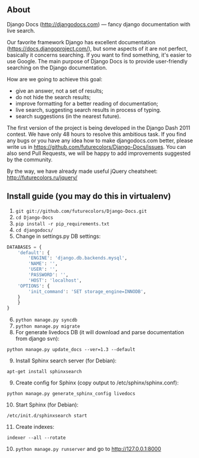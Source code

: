## About

Django Docs (http://djangodocs.com) — fancy django documentation with live search.

Our favorite framework Django has excellent documentation (https://docs.djangoproject.com/),
but some aspects of it are not perfect, basically it concerns searching. If you want to find something,
it's easier to use Google. The main purpose of Django Docs is to provide user-friendly searching
on the Django documentation.

How are we going to achieve this goal:

* give an answer, not a set of results;
* do not hide the search results;
* improve formatting for a better reading of documentation;
* live search, suggesting search results in process of typing.
* search suggestions (in the nearest future).

The first version of the project is being developed in the Django Dash 2011 contest. We have only 48 hours
to resolve this ambitious task. If you find any bugs or you have any idea how to make djangodocs.com better,
please write us in https://github.com/futurecolors/Django-Docs/issues. You can also send Pull Requests,
we will be happy to add improvements suggested by the community.

By the way, we have already made useful jQuery cheatsheet: http://futurecolors.ru/jquery/

## Install guide (you may do this in virtualenv)

1. ```git git://github.com/futurecolors/Django-Docs.git```
2. ```cd Django-Docs```
3. ```pip install -r pip_requirements.txt```
4. ```cd djangodocs/```
5. Change in settings.py DB settings:
``` python
DATABASES = {
    'default': {
        'ENGINE': 'django.db.backends.mysql',
        'NAME': '',
        'USER': '',
        'PASSWORD': '',
        'HOST': 'localhost',
	'OPTIONS': {
   		'init_command': 'SET storage_engine=INNODB',
	}
    }
}
```
6. ```python manage.py syncdb```
7. ```python manage.py migrate```
8. For generate livedocs DB (it will download and parse documentation from django svn):
```
python manage.py update_docs --ver=1.3 --default
```
9. Install Sphinx search server (for Debian):
```
apt-get install sphinxsearch
```
9. Create config for Sphinx (copy output to /etc/sphinx/sphinx.conf):
```
python manage.py generate_sphinx_config livedocs
```
10. Start Sphinx (for Debian):
```
/etc/init.d/sphinxsearch start
```
11. Create indexes:
```
indexer --all --rotate
```
10. ```python manage.py runserver``` and go to http://127.0.0.1:8000
